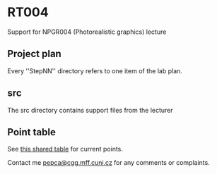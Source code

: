 # RT004
Support for NPGR004 (Photorealistic graphics) lecture

## Project plan
Every ''StepNN'' directory refers to one item of the lab plan.

## src
The src directory contains support files from the lecturer

## Point table
See [this shared table](https://docs.google.com/spreadsheets/d/1jnkLW1R7_FYD6QcWP1X_a3_xoVFAU-LzF6ErXKNgqVs/edit?usp=sharing)
for current points.

Contact me <pepca@cgg.mff.cuni.cz> for any comments or complaints.

